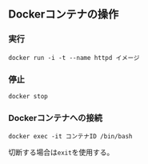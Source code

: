 ## Dockerコンテナの操作

### 実行
```
docker run -i -t --name httpd イメージ
```

### 停止
```
docker stop
```

### Dockerコンテナへの接続
```
docker exec -it コンテナID /bin/bash
```
切断する場合は`exit`を使用する。

